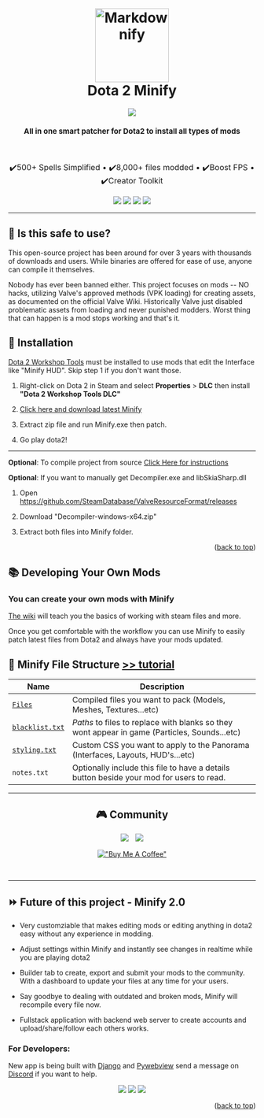 <!-- PROJECT LOGO -->
<h1 align="center">
  <a href="http://www.amitmerchant.com/electron-markdownify"><img src="bin/images/logo.png" alt="Markdownify" width="150"></a>
  <br>
  Dota 2 Minify
  <br>
</h1>

<p align="center">
  <img src="https://img.shields.io/badge/License-GPLv3-blue.svg">
</p>

<h4 align="center" style="font-weight: bold; font-size:15px">All in one smart patcher for Dota2 to install all types of mods</h4>

<br>

<p align="center" style="font-size: 16px">
  <span>✔️500+ Spells Simplified •</span>
  <span>✔️8,000+ files modded •</span>
  <span>✔️Boost FPS •</span>
  <span>✔️Creator Toolkit</span>
</p>

<p align="center">
    <img src="bin/images/screenshot-1.jpg">
    <img src="bin/images/screenshot-2.jpg">
    <img src="bin/images/screenshot-3.jpg">
    <img src="bin/images/screenshot-4.jpg">
</p>

<hr>

## :information_desk_person: Is this safe to use?

This open-source project has been around for over 3 years with thousands of downloads and users. While binaries are offered for ease of use, anyone can compile it themselves.

Nobody has ever been banned either. This project focuses on mods -- NO hacks, utilizing Valve's approved methods (VPK loading) for creating assets, as documented on the official Valve Wiki. Historically Valve just disabled problematic assets from loading and never punished modders. Worst thing that can happen is a mod stops working and that's it.

## :rocket: Installation

[Dota 2 Workshop Tools](https://developer.valvesoftware.com/wiki/Dota_2_Workshop_Tools) must be installed to use mods that edit the Interface like "Minify HUD". Skip step 1 if you don't want those.

1. Right-click on Dota 2 in Steam and select **Properties** > **DLC** then install **"Dota 2 Workshop Tools DLC"**

2. [Click here and download latest Minify](https://github.com/robbyz512/dota2-minify/releases)

3. Extract zip file and run Minify.exe then patch.

4. Go play dota2!

<hr>

**Optional**: To compile project from source [Click Here for instructions](https://github.com/robbyz512/dota2-minify/wiki/Minify#compiling-minify)

**Optional**: If you want to manually get Decompiler.exe and libSkiaSharp.dll

1. Open https://github.com/SteamDatabase/ValveResourceFormat/releases

2. Download "Decompiler-windows-x64.zip"

3. Extract both files into Minify folder.

<p align="right">(<a href="#top">back to top</a>)</p>

<!-- ABOUT THE PROJECT -->

## :books: Developing Your Own Mods

### You can create your own mods with Minify

[The wiki](https://github.com/robbyz512/dota2-minify/wiki/Dota2-Modding-Tutorials) will teach you the basics of working with steam files and more.

Once you get comfortable with the workflow you can use Minify to easily patch latest files from Dota2 and always have your mods updated.

## :open_file_folder: Minify File Structure [>> tutorial](https://github.com/robbyz512/dota2-minify/wiki/Minify)

| Name                                                                                  | Description                                                                                   |
| ------------------------------------------------------------------------------------- | --------------------------------------------------------------------------------------------- |
| [`Files`](https://github.com/robbyz512/dota2-minify/wiki/Minify#files)                | Compiled files you want to pack (Models, Meshes, Textures...etc)                              |
| [`blacklist.txt`](https://github.com/robbyz512/dota2-minify/wiki/Minify#blacklisttxt) | _Paths_ to files to replace with blanks so they wont appear in game (Particles, Sounds...etc) |
| [`styling.txt`](https://github.com/robbyz512/dota2-minify/wiki/Minify#stylingtxt)     | Custom CSS you want to apply to the Panorama (Interfaces, Layouts, HUD's...etc)               |
| `notes.txt`                                                                           | Optionally include this file to have a details button beside your mod for users to read.      |

<hr>

<div align="center">

## :video_game: Community

<a href="https://discord.gg/2YDnqpbcKM"><img style="margin-right: 10px" src="https://img.shields.io/badge/Discord-%237289DA.svg?style=for-the-badge&logo=discord&logoColor=white"></a>
<a href="https://github.com/robbyz512/dota2-minify/wiki"><img src="https://img.shields.io/badge/Github_Wiki-%23000000.svg?style=for-the-badge"></a>

[!["Buy Me A Coffee"](https://www.buymeacoffee.com/assets/img/custom_images/orange_img.png)](https://www.buymeacoffee.com/dota2minify)

<br>

</div>

<hr>

## :fast_forward: Future of this project - Minify 2.0

-   Very customziable that makes editing mods or editing anything in dota2 easy without any experience in modding.

-   Adjust settings within Minify and instantly see changes in realtime while you are playing dota2

-   Builder tab to create, export and submit your mods to the community. With a dashboard to update your files at any time for your users.

-   Say goodbye to dealing with outdated and broken mods, Minify will recompile every file now.

-   Fullstack application with backend web server to create accounts and upload/share/follow each others works.

### For Developers:

New app is being built with [Django](https://www.djangoproject.com/) and [Pywebview](https://pywebview.flowrl.com/) send a message on [Discord](https://discord.com/invite/2YDnqpbcKM) if you want to help.

<p align="center">
    <img src="bin/images/screenshot-5.jpg">
    <img src="bin/images/screenshot-6.jpg">
    <img src="bin/images/screenshot-7.jpg">
</p>

<p align="right">(<a href="#top">back to top</a>)</p>

